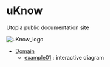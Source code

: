 # uKnow
Utopia public documentation site

 

![uKnow_logo](https://ws2.sinaimg.cn/large/006y8mN6ly1g7dd60us10j305q05p3yv.jpg)

* [Domain](https://jinsanity07git.github.io/uKnow/) 
  * [example01](https://jinsanity07git.github.io/uKnow/interactive-architecture-master/example/index%20copy.html) : interactive diagram
